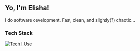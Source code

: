 ## Yo, I'm Elisha!

I do software development. Fast, clean, and slightly(?) chaotic...

### Tech Stack

[![Tech I Use](https://skillicons.dev/icons?i=js,react,tailwind,nodejs,express,postgres,prisma,figma,postman,docker,vercel,vite,vscode,git,github,html,css,c,cpp)](https://skillicons.dev)

<!--
**aerelish/aerelish** is a ✨ _special_ ✨ repository because its `README.md` (this file) appears on your GitHub profile.

Here are some ideas to get you started:

- 🔭 I’m currently working on ...
- 🌱 I’m currently learning ...
- 👯 I’m looking to collaborate on ...
- 🤔 I’m looking for help with ...
- 💬 Ask me about ...
- 📫 How to reach me: ...
- 😄 Pronouns: ...
- ⚡ Fun fact: ...
-->
